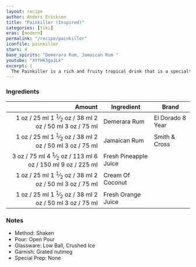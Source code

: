 ```yaml
---
layout: recipe
author: Anders Erickson
title: "Painkiller (Inspired)"
categories: [tiki]
eras: [modern]
permalink: "/recipe/painkiller"
iconfile: painkiller
stars: 4
base_spirits: "Demerara Rum, Jamaican Rum "
youtube: "XYfHK3goJLk"
excerpt: |
  The Painkiller is a rich and fruity tropical drink that is a specialty of the British Virgin Islands. A relative of the Piña Colada, there are a few key differences you need to know in order to make this drink right.
---
```


### Ingredients

|                                                                                                                                                                                                      Amount | Ingredient            | Brand            |
| ----------------------------------------------------------------------------------------------------------------------------------------------------------------------------------------------------------: | --------------------- | ---------------- |
|    <span class="onex active">1 oz / 25 ml</span> <span class="onehalfx">1 <sup>1</sup>&frasl;<sub>2</sub> oz / 38 ml</span> <span class="twox">2 oz / 50 ml</span> <span class="threex">3 oz / 75 ml</span> | Demerara Rum          | El Dorado 8 Year |
|    <span class="onex active">1 oz / 25 ml</span> <span class="onehalfx">1 <sup>1</sup>&frasl;<sub>2</sub> oz / 38 ml</span> <span class="twox">2 oz / 50 ml</span> <span class="threex">3 oz / 75 ml</span> | Jamaican Rum          | Smith & Cross    |
| <span class="onex active">3 oz / 75 ml</span> <span class="onehalfx">4 <sup>1</sup>&frasl;<sub>2</sub> oz / 113 ml</span> <span class="twox">6 oz / 150 ml</span> <span class="threex">9 oz / 225 ml</span> | Fresh Pineapple Juice |
|    <span class="onex active">1 oz / 25 ml</span> <span class="onehalfx">1 <sup>1</sup>&frasl;<sub>2</sub> oz / 38 ml</span> <span class="twox">2 oz / 50 ml</span> <span class="threex">3 oz / 75 ml</span> | Cream Of Coconut      |
|    <span class="onex active">1 oz / 25 ml</span> <span class="onehalfx">1 <sup>1</sup>&frasl;<sub>2</sub> oz / 38 ml</span> <span class="twox">2 oz / 50 ml</span> <span class="threex">3 oz / 75 ml</span> | Fresh Orange Juice    |

### Notes

- Method: Shaken
- Pour: Open Pour
- Glassware: Low Ball, Crushed Ice
- Garnish: Grated nutmeg
- Special Prep: None

<script type="application/ld+json">
{
  "@context": "https://schema.org",
  "@type": "Recipe",
  "author": "{{ page.author }}",
  "description": "{{ page.excerpt | strip_html | replace: '"', "'" }}",
  "image": "{%- for ingredient in site.data[page.iconfile].images.ingredient limit: 1 -%}{{ ingredient.url }}{%- endfor -%}",
  "recipeIngredient": [  "1 oz Demerara Rum ",
  "1 oz Jamaican Rum ",
  "3 oz Fresh Pineapple Juice",
  "1 oz Cream Of Coconut ",
  "1 oz Fresh Orange Juice "],
  "name": "{{ page.title }}",
  "recipeInstructions": "  {
    '@type': 'HowToStep',
    'text': '- Method: Shaken
'
  },  {
    '@type': 'HowToStep',
    'text': '- Pour: Open Pour
'
  },  {
    '@type': 'HowToStep',
    'text': '- Glassware: Low Ball, Crushed Ice
'
  },  {
    '@type': 'HowToStep',
    'text': '- Garnish: Grated nutmeg
'
  },  {
    '@type': 'HowToStep',
    'text': '- Special Prep: None
'
  }",
  "recipeYield": "1 cocktail",
  "recipeCategory": "cocktail"
}
</script>
